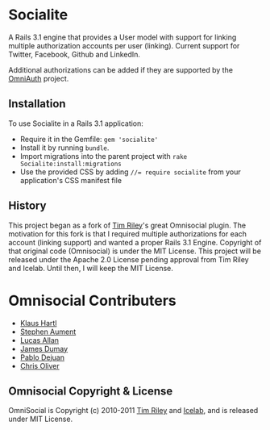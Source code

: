 # Socialite

A Rails 3.1 engine that provides a User model with support for linking
multiple authorization accounts per user (linking). Current support for
Twitter, Facebook, Github and LinkedIn.

Additional authorizations can be added if they are supported by
the [OmniAuth](http://github.com/intridea/omniauth) project.

## Installation

To use Socialite in a Rails 3.1 application:

* Require it in the Gemfile: `gem 'socialite'`
* Install it by running `bundle`.
* Import migrations into the parent project with `rake
  Socialite:install:migrations`
* Use the provided CSS by adding `//= require socialite` from your
  application's CSS manifest file

## History

This project began as a fork of [Tim Riley](http://openmonkey.com)'s
great Omnisocial plugin. The motivation for this fork is that I required
multiple authorizations for each account (linking support) and wanted a
proper Rails 3.1 Engine. Copyright of that original code (Omnisocial) is
under the MIT License. This project will be released under the Apache
2.0 License pending approval from Tim Riley and Icelab. Until then, I
will keep the MIT License.

# Omnisocial Contributers

* [Klaus Hartl](http://github.com/carhartl)
* [Stephen Aument](http://github.com/stephenaument)
* [Lucas Allan](http://github.com/lucasallan)
* [James Dumay](http://github.com/i386)
* [Pablo Dejuan](http://github.com/pdjota)
* [Chris Oliver](http://github.com/excid3)

## Omnisocial Copyright & License

OmniSocial is Copyright (c) 2010-2011 [Tim Riley](http://openmonkey.com/)
and [Icelab](http://icelab.com.au/), and is released under MIT License.
